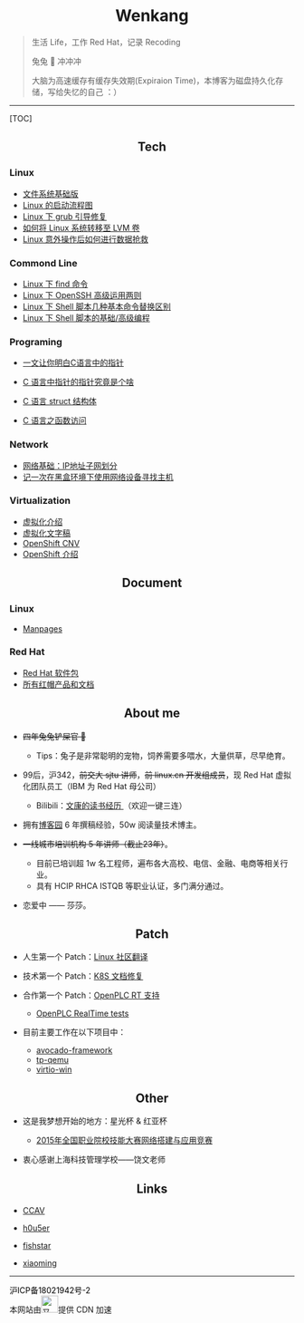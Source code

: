 # <center>Wenkang</center>

> 生活 Life，工作 Red Hat，记录 Recoding 
>
>  兔兔 🐰 冲冲冲
>
> 大脑为高速缓存有缓存失效期(Expiraion Time)，本博客为磁盘持久化存储，写给失忆的自己 ：）

------------

[TOC]

## <center>Tech</center>

### Linux

- [文件系统基础版](https://www.cnblogs.com/itxdm/p/filesystem_base_version.html)
- [Linux 的启动流程图](http://pic.jiwenkang.com/typora/202208281647545.png)
- [Linux 下 grub 引导修复](http://pic.jiwenkang.com/typora/202208221147727.png)
- [如何将 Linux 系统转移至 LVM 卷](https://linux.cn/article-7718-1.html)
- [Linux 意外操作后如何进行数据抢救](https://www.cnblogs.com/itxdm/p/linuxdate_recover.html)

### Commond Line

- [Linux 下 find 命令](https://www.cnblogs.com/itxdm/p/5936907.html)
- [Linux 下 OpenSSH 高级运用两则](https://linux.cn/article-7475-1.html)
- [Linux 下 Shell 脚本几种基本命令替换区别](https://www.cnblogs.com/itxdm/p/something_of_shellscirpt.html)
- [Linux 下 Shell 脚本的基础/高级编程](https://cdn.jiwenkang.com/BashShell/index.html)


### Programing

- [一文让你明白C语言中的指针 ](https://www.cnblogs.com/itxdm/p/c_pointer2.html)

- [C 语言中指针的指针究竟是个啥](https://www.cnblogs.com/itxdm/p/c_pointer_of_pointer.html)
- [C 语言 struct 结构体](https://www.cnblogs.com/itxdm/p/C_language_struct_structure.html)

- [C 语言之函数访问 ](https://www.cnblogs.com/itxdm/p/c_visiting_from_function.html)
### Network

- [网络基础：IP地址子网划分](https://www.cnblogs.com/itxdm/p/6087727.html)
- [记一次在黑盒环境下使用网络设备寻找主机](https://www.cnblogs.com/itxdm/p/Remember_to_use_a_network_device_to_find_a_host_in_a_black_box_environment.html)

### Virtualization

- [虚拟化介绍](https://www.bilibili.com/video/BV12G411p7JW)
- [虚拟化文字稿](https://cdn.jiwenkang.com/QEMU.html)
- [OpenShift CNV](https://www.bilibili.com/video/BV1cd4y1D7MW)
- [OpenShift 介绍](https://www.bilibili.com/video/BV1TV4y1u7hg/)



## <center>Document</center>

### Linux
- [Manpages](https://man.cx/)

### Red Hat
- [Red Hat 软件包](https://access.redhat.com/downloads/content/package-browser)
- [所有红帽产品和文档](https://access.redhat.com/products/)



## <center>About me</center>

- ~~四年兔兔铲屎官 🐰~~
  - Tips：兔子是非常聪明的宠物，饲养需要多喂水，大量供草，尽早绝育。
- 99后，沪342，~~前交大 sjtu 讲师~~，~~前 linux.cn 开发组成员~~，现 Red Hat 虚拟化团队员工（IBM 为 Red Hat 母公司）
  - Bilibili：[文康的读书经历 ](https://www.bilibili.com/video/BV1iR4y1c7o4)（欢迎一键三连）

- 拥有[博客园](https://www.cnblogs.com/itxdm) 6 年撰稿经验，50w 阅读量技术博主。
- ~~一线城市培训机构 5 年讲师（截止23年）~~。
  - 目前已培训超 1w 名工程师，遍布各大高校、电信、金融、电商等相关行业。
  - 具有 HCIP RHCA ISTQB 等职业认证，多门满分通过。
- 恋爱中 —— 莎莎。



## <center>Patch</center>

- 人生第一个 Patch：[Linux 社区翻译](https://github.com/LCTT/TranslateProject/pull/4084)
- 技术第一个 Patch：[K8S 文档修复](https://github.com/ovn-org/ovn-kubernetes/commit/8c149e5ecbf49d96f2dc95af4d5fdad3f74b18df)
- 合作第一个 Patch：[OpenPLC RT 支持](https://github.com/thiagoralves/OpenPLC_v3/pull/201)
  - [OpenPLC RealTime tests](https://www.bilibili.com/video/BV1eT411C7qA/)

- 目前主要工作在以下项目中：
  - [avocado-framework](https://github.com/avocado-framework/avocado-vt/)
  - [tp-qemu](https://github.com/autotest/tp-qemu/)
  - [virtio-win](https://github.com/virtio-win/)




## <center>Other</center>

- 这是我梦想开始的地方：星光杯 & 红亚杯
  - [2015年全国职业院校技能大赛网络搭建与应用竞赛](guosai/国赛-compressed.pdf)

- 衷心感谢上海科技管理学校——饶文老师



## <center>Links</center>

- [CCAV](https://ccav.me/)

- [h0u5er](https://www.h0u5er.com/)

- [fishstar](https://www.ssout.top/)

- [xiaoming](https://www.gaoxinming.com/)

- - ------

<div>
        <a class="banquan" style="color:#000; text-decoration:none;" href="https://beian.miit.gov.cn/#/Integrated/index" target="_blank">沪ICP备18021942号-2</a>
        <div class="footer-support"><span>本网站由</span><a class="footer-support-logo" href="https://www.upyun.com/?utm_source=lianmeng&amp;utm_medium=referral" target="blank" title="又拍云"><img height="30" src="https://cdn.yunyoujun.cn/img/logo/upyun-logo.png" alt="又拍云"></a><span>提供 CDN 加速</span></div>
